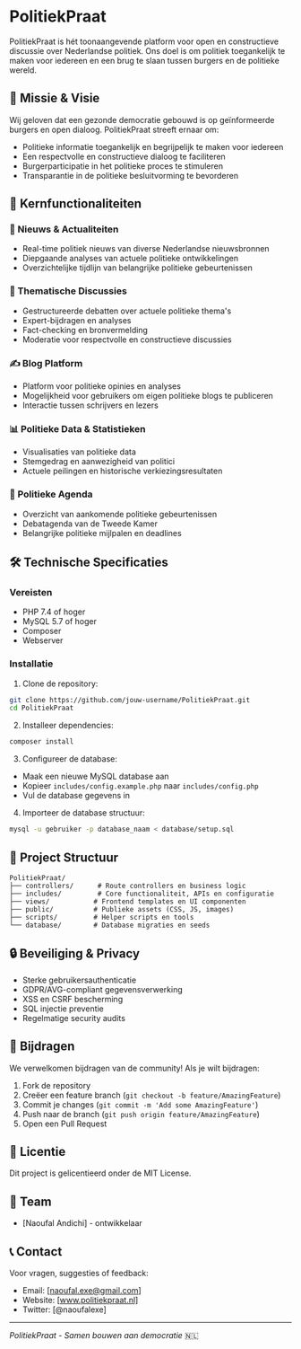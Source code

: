 # PolitiekPraat 

PolitiekPraat is hét toonaangevende platform voor open en constructieve discussie over Nederlandse politiek. Ons doel is om politiek toegankelijk te maken voor iedereen en een brug te slaan tussen burgers en de politieke wereld.

## 🎯 Missie & Visie

Wij geloven dat een gezonde democratie gebouwd is op geïnformeerde burgers en open dialoog. PolitiekPraat streeft ernaar om:
- Politieke informatie toegankelijk en begrijpelijk te maken voor iedereen
- Een respectvolle en constructieve dialoog te faciliteren
- Burgerparticipatie in het politieke proces te stimuleren
- Transparantie in de politieke besluitvorming te bevorderen

## 🚀 Kernfunctionaliteiten

### 📰 Nieuws & Actualiteiten
- Real-time politiek nieuws van diverse Nederlandse nieuwsbronnen
- Diepgaande analyses van actuele politieke ontwikkelingen
- Overzichtelijke tijdlijn van belangrijke politieke gebeurtenissen

### 💭 Thematische Discussies
- Gestructureerde debatten over actuele politieke thema's
- Expert-bijdragen en analyses
- Fact-checking en bronvermelding
- Moderatie voor respectvolle en constructieve discussies

### ✍️ Blog Platform
- Platform voor politieke opinies en analyses
- Mogelijkheid voor gebruikers om eigen politieke blogs te publiceren
- Interactie tussen schrijvers en lezers

### 📊 Politieke Data & Statistieken
- Visualisaties van politieke data
- Stemgedrag en aanwezigheid van politici
- Actuele peilingen en historische verkiezingsresultaten

### 📅 Politieke Agenda
- Overzicht van aankomende politieke gebeurtenissen
- Debatagenda van de Tweede Kamer
- Belangrijke politieke mijlpalen en deadlines

## 🛠️ Technische Specificaties

### Vereisten
- PHP 7.4 of hoger
- MySQL 5.7 of hoger
- Composer
- Webserver 

### Installatie

1. Clone de repository:
```bash
git clone https://github.com/jouw-username/PolitiekPraat.git
cd PolitiekPraat
```

2. Installeer dependencies:
```bash
composer install
```

3. Configureer de database:
- Maak een nieuwe MySQL database aan
- Kopieer `includes/config.example.php` naar `includes/config.php`
- Vul de database gegevens in

4. Importeer de database structuur:
```bash
mysql -u gebruiker -p database_naam < database/setup.sql
```

## 🔧 Project Structuur

```
PolitiekPraat/
├── controllers/      # Route controllers en business logic
├── includes/         # Core functionaliteit, APIs en configuratie
├── views/           # Frontend templates en UI componenten
├── public/          # Publieke assets (CSS, JS, images)
├── scripts/         # Helper scripts en tools
└── database/        # Database migraties en seeds
```

## 🔒 Beveiliging & Privacy

- Sterke gebruikersauthenticatie
- GDPR/AVG-compliant gegevensverwerking
- XSS en CSRF bescherming
- SQL injectie preventie
- Regelmatige security audits

## 🤝 Bijdragen

We verwelkomen bijdragen van de community! Als je wilt bijdragen:

1. Fork de repository
2. Creëer een feature branch (`git checkout -b feature/AmazingFeature`)
3. Commit je changes (`git commit -m 'Add some AmazingFeature'`)
4. Push naar de branch (`git push origin feature/AmazingFeature`)
5. Open een Pull Request

## 📝 Licentie

Dit project is gelicentieerd onder de MIT License.

## 👥 Team

- [Naoufal Andichi] - ontwikkelaar

## 📞 Contact

Voor vragen, suggesties of feedback:
- Email: [naoufal.exe@gmail.com]
- Website: [www.politiekpraat.nl]
- Twitter: [@naoufalexe]

---

*PolitiekPraat - Samen bouwen aan democratie* 🇳🇱